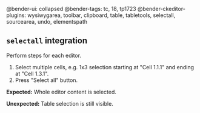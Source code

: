 @bender-ui: collapsed
@bender-tags: tc, 18, tp1723
@bender-ckeditor-plugins: wysiwygarea, toolbar, clipboard, table, tabletools, selectall, sourcearea, undo, elementspath

## `selectall` integration

Perform steps for each editor.

1. Select multiple cells, e.g. 1x3 selection starting at "Cell 1.1.1" and ending at "Cell 1.3.1".
1. Press "Select all" button.

**Expected:**
Whole editor content is selected.

**Unexpected:**
Table selection is still visible.
